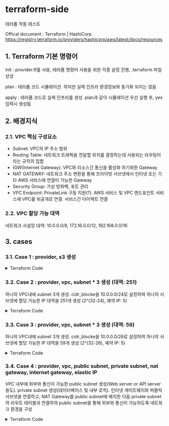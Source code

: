 # terraform-side

테라폼 작동 테스트

Offical document : Terraform | HashiCorp
https://registry.terraform.io/providers/hashicorp/aws/latest/docs/resources

## 1. Terraform 기본 명령어
init : provider.tf를 사용, 테라폼 명령어 사용을 위한 각종 설정 진행, .terraform 파일 상성

plan : 테라폼 코드 시뮬레이션. 하지만 실제 인프라 환경정보와 동기화 되지는 않음

apply : 테라폼 코드로 실제 인프라를 생성. plan과 같이 시뮬레이션 우선 실행 후, yes 입력시 생성됨

## 2. 배경지식

### 2.1. VPC 핵심 구성요소
* Subnet: VPC의 IP 주소 범위
* Routing Table: 네트워크 트래픽을 전달할 위치를 결정하는데 사용되는 라우팅이라는 규칙의 집합
* IGW(Internet Gateway): VPC와 리소스간 통신을 활성화 하기위한 Gateway
* NAT GATEWAY: 네트워크 주소 변환을 통해 프라이빗 서브넷에서 인터넷 또는 기타 AWS 서비스에 연결이 가능한 Gateway
* Security Group: 가상 방화벽, 포트 관리
* VPC Endpoint: PrivateLink 구동 지원(?). AWS 서비스 및 VPC 엔드포인트 서비스에 VPC를 비공개로 연결. 서비스간 다이렉트 연결
### 2.2. VPC 할당 가능 대역
네트워크 사설망 대역: 10.0.0.0/8, 172.16.0.0/12, 192.168.0.0/16
## 3. cases
### 3.1. Case 1 : provider, s3 생성

<details>
<summary>Terraform Code</summary>
<div markdown="1">

Step 1) 생성

provider.tf
```terraform
provider "aws" {
    region = "ap-northeast-2"
    version = "~>3.0"
}
```

s3.tf
```terraform
resource "aws_s3_bucket" "case_1_bucket_devlos" {
    bucket = "case-1-bucket-devlos"

    tags = {
        Name = "devlos bucket"
        Environment = "Dev"
    }
}
```

Step 2) 실행
```sh
terraform init
terraform plan
terraform apply
terraform destroy
```

</div>
</details>

### 3.2. Case 2 : provider, vpc, subnet * 3 생성 (대역: 251)
하나의 VPC내에 subnet 3개 생성. cidr_blocke을 10.0.0.0/24로 설정하여 하나의 서브넷에 할당 가능한 IP 대역을 251개 생성 (2^(32-24), 예약 IP: 5)

<details>
<summary>Terraform Code</summary>
<div markdown="1">

Step 1) 생성

provider.tf
```terraform
provider "aws" {
    region = "ap-northeast-2"
    version = "~>3.0"
}
```
vpc.tf
```terraform
resource "aws_vpc" "main" {
    cidr_block = "10.0.0.0/16"
    tags = {
        Name = "case_2_vpc_main"
    }
}

resource "aws_subnet" "public_subnet_1" {
    vpc_id = aws_vpc.main.id
    cidr_block = "10.0.0.0/24"
    availability_zone = "ap-northeast-2a"
    tags = {
        Name = "case_2_public_subnet_1"
    }
}

resource "aws_subnet" "public_subnet_2" {
    vpc_id = aws_vpc.main.id
    cidr_block = "10.0.10.0/24"
    availability_zone = "ap-northeast-2a"
    tags = {
        Name = "case_2_public_subnet_2"
    }
}

resource "aws_subnet" "public_subnet_3" {
    vpc_id = aws_vpc.main.id
    cidr_block = "10.0.20.0/24"
    availability_zone = "ap-northeast-2a"
    tags = {
        Name = "case_2_public_subnet_3"
    }
}
```

Step 2) 실행

```sh
terraform init
terraform plan
terraform apply
terraform destroy
```

</div>
</details>

### 3.3. Case 3 : provider, vpc, subnet * 3 생성 (대역: 59)
하나의 VPC내에 subnet 3개 생성. cidr_blocke을 10.0.0.0/26로 설정하여 하나의 서브넷에 할당 가능한 IP 대역을 59개 생성 (2^(32-26), 예약 IP: 5)

<details>
<summary>Terraform Code</summary>
<div markdown="1">

Step 1) 생성

provider.tf
```terraform
provider "aws" {
    region = "ap-northeast-2"
}
```

vpc.tf
```terraform
resource "aws_vpc" "case3_main"{
    cidr_block = "10.0.0.0/16"
    tags = {
        Name = "case3_main"
    }
}

resource "aws_subnet" "case3_subnet_1" {
    vpc_id = aws_vpc.case3_main.id
    cidr_block = "10.0.0.0/26"
    availability_zone = "ap-northeast-2a"
    tags = {
        Name = "case3_subnet_1"
    }
}

resource "aws_subnet" "case3_subnet_2" {
    vpc_id = aws_vpc.case3_main.id
    cidr_block = "10.0.10.0/26"
    availability_zone = "ap-northeast-2a"
    tags = {
        Name = "case3_subnet_2"
    }
}

resource "aws_subnet" "case3_subnet_3" {
    vpc_id = aws_vpc.case3_main.id
    cidr_block = "10.0.20.0/26"
    availability_zone = "ap-northeast-2a"
    tags = {
        Name = "case3_subnet_3"
    }
}
```

Step 2) 실행
```sh
terraform init
terraform plan
terraform apply
terraform destroy
```

Issue

terraform destroy 이후 aws console에서 VPC, 서브넷이 삭제 되지 않는 상황 발생
* terraform import aws_vpc.case3_main VPCID 를 이용하여 인프라의 상태와 tfstate 파일을 동기화 \
  VPCID는 aws console에서 확인
* subnet도 다음과 같은 형태로 동기화
* terraform destroy를 이용하여 삭제 후 실제 인프라 상황을 확인하여 정상적으로 생성한 인프라가 삭제 되었음을 확인

</div>
</details>

### 3.4. Case 4 : provider, vpc, public subnet, private subnet, nat gateway, internet gateway, elastic IP

VPC 내부에 외부와 통신이 가능한 public subnet 생성(Web server or API server 용도). private subnet 생성(데이터베이스 및 내부 로직). 인터넷 게이트웨이와 퍼블릭 서브넷을 연결하고, NAT Gateway를 public subnet에 배치한 다음 private subnet의 라우트 테이블과 연결하여 public subnet을 통해 외부와 통신이 가능하도록 네트워크 환경을 구성

<details>
<summary>Terraform Code</summary>
<div markdown="1">

Step 1) 생성

provider.tf

```terraform
provider "aws" {
    region = "ap-northeast-2"
    version = "~>3.0"
}
```

network.tf
```terraform
# vpc 설정
resource "aws_vpc" "case4_vpc" {
    cidr_block = "10.0.0.0/16"
    tags = {
        Name = "case4_vpc"
    }
}

# elastic IP 생성
resource "aws_eip" "case4_eip" {
    vpc = true
    lifecycle {
      create_before_destroy = true
    }
}

# public subnet 생성
resource "aws_subnet" "case4_subnet_public" {
    vpc_id = aws_vpc.case4_vpc.id
    availability_zone = "ap-northeast-2a"
    cidr_block = "10.0.0.0/24"
    tags = {
        Name = "case4_subnet_public"
    }
}

# private subnet 생성
resource "aws_subnet" "case4_subnet_private" {
    vpc_id = aws_vpc.case4_vpc.id
    availability_zone = "ap-northeast-2a"
    cidr_block = "10.0.10.0/24"
    tags = {
        Name = "case4_subnet_private"
    }
}


# IGW 생성
resource "aws_internet_gateway" "case4_igw" {
    vpc_id = aws_vpc.case4_vpc.id
    tags = {
        Name = "case4_igw"
    }
}

# NAT GW 생성
resource "aws_nat_gateway" "case4_nat_gw" {
    allocation_id = aws_eip.case4_eip.id
    subnet_id = aws_subnet.case4_subnet_public.id
    tags = {
        Name = "case4_nat_gw"
    }
}

# public route table 생성
resource "aws_route_table" "case4_route_public" {
    vpc_id = aws_vpc.case4_vpc.id
    tags = {
        Name = "case4_route_public"
    }
}

# public route table 관계 생성
resource "aws_route_table_association" "case4_route_public_association" {
    subnet_id = aws_subnet.case4_subnet_public.id
    route_table_id = aws_route_table.case4_route_public.id
}

resource "aws_route" "case4_route_public" {
    route_table_id = aws_route_table.case4_route_public.id
    destination_cidr_block = "0.0.0.0/0"
    gateway_id = aws_internet_gateway.case4_igw.id
}

# private route table 생성
resource "aws_route_table" "case4_route_private" {
    vpc_id = aws_vpc.case4_vpc.id
    tags = {
        Name = "case4_route_private"
    }
}

resource "aws_route_table_association" "case4_route_private_association" {
    subnet_id = aws_subnet.case4_subnet_private.id
    route_table_id = aws_route_table.case4_route_private.id
}

resource "aws_route" "case4_private_nat" {
    route_table_id = aws_route_table.case4_route_private.id
    destination_cidr_block = "0.0.0.0/0"
    nat_gateway_id = aws_nat_gateway.case4_nat_gw.id
}
```

</div>
</details>
